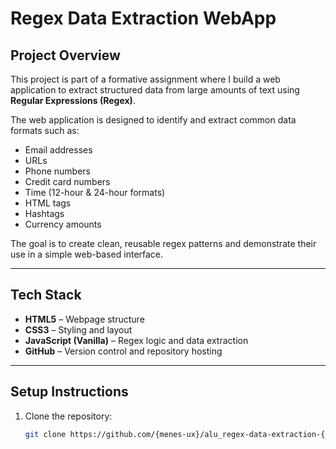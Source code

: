 # Regex Data Extraction WebApp

## Project Overview
This project is part of a formative assignment where I build a web application to extract structured data from large amounts of text using **Regular Expressions (Regex)**.  

The web application is designed to identify and extract common data formats such as:
- Email addresses  
- URLs  
- Phone numbers  
- Credit card numbers  
- Time (12-hour & 24-hour formats)  
- HTML tags  
- Hashtags  
- Currency amounts  

The goal is to create clean, reusable regex patterns and demonstrate their use in a simple web-based interface.

---

## Tech Stack
- **HTML5** – Webpage structure  
- **CSS3** – Styling and layout  
- **JavaScript (Vanilla)** – Regex logic and data extraction  
- **GitHub** – Version control and repository hosting  

---

## Setup Instructions
1. Clone the repository:
   ```bash
   git clone https://github.com/{menes-ux}/alu_regex-data-extraction-{menes-ux}.git
